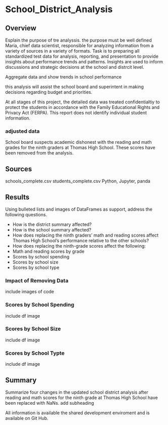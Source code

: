 # School_District_Analysis


## Overview
Esplain the purpose of tre analyssis. the purpose must be well defined
Maria, chief data scientist, responsible for analyzing information from a variety of sources in a variety of formats. 
Task is to preparing all standardized test data for analysis, reporting, and presentation to provide insights about performance trends and patterns.  Insights are used to inform discussions and strategic decisions at the school and distrcit level.  

Aggregate data and show trends in school performance

this analysis will assist the school board and superintent in making decisions regarding budget and priorities.  

At all stages of this project, the detailed data was treated confidentialtiy to protect the students in accordance with the Family Educational Rights and Privacy Act (FERPA). This report does not identify individual student information.  

### adjusted data
School board suspects academic dishonest with the reading and math grades for the ninth graders at Thomas High School.  These scores have been removed from the analysis. 


## Sources
schools_complete.csv
students_complete.csv
Python, Jupyter, panda

## Results
Using bulleted lists and images of DataFrames as support, address the following questions.

- How is the district summary affected?
- How is the school summary affected?
- How does replacing the ninth graders’ math and reading scores affect Thomas High School’s performance relative to the other schools?
- How does replacing the ninth-grade scores affect the following:
- Math and reading scores by grade
- Scores by school spending
- Scores by school size
- Scores by school type

### Impact of Removing Data
include images of code

### Scores by School Spending
include df image

### Scores by School Size
include df image

### Scores by School Typte
include df image





## Summary
Summarize four changes in the updated school district analysis after reading and math scores for the ninth grade at Thomas High School have been replaced with NaNs.
add subheading 

All information is available the shared development enviroment and is available on Git Hub.

